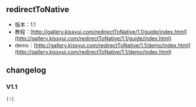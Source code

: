 ## redirectToNative

* 版本：1.1
* 教程：[http://gallery.kissyui.com/redirectToNative/1.1/guide/index.html](http://gallery.kissyui.com/redirectToNative/1.1/guide/index.html)
* demo：[http://gallery.kissyui.com/redirectToNative/1.1/demo/index.html](http://gallery.kissyui.com/redirectToNative/1.1/demo/index.html)

## changelog

### V1.1

    [!]


